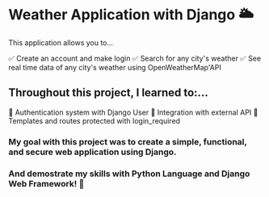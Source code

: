 # **Weather Application with Django** 🌥️

This application allows you to...

✅ Create an account and make login
✅ Search for any city's weather 
✅ See real time data of any city's weather using OpenWeatherMap'API

## **Throughout this project, I learned to:...**

🔹 Authentication system with Django User
🔹 Integration with external API 
🔹 Templates and routes protected with login_required

### My goal with this project was to create a simple, functional, and secure web application using Django.
### And demostrate my skills with Python Language and Django Web Framework! 🚀
